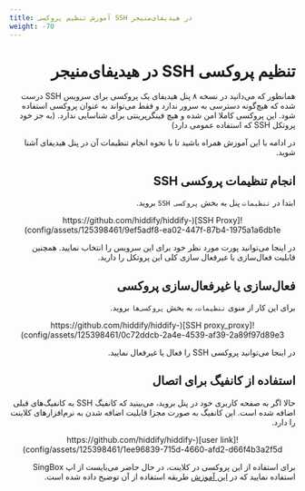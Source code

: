 ```yaml
---
title: آموزش تنظیم پروکسی SSH در ‌هیدیفای‌منیجر
weight: -70
---
```


<div dir="rtl" markdown="1">

# تنظیم پروکسی SSH در هیدیفای‌منیجر

همانطور که می‌دانید در نسخه ۸ پنل هیدیفای یک پروکسی برای سرویس SSH درست شده که هیچ‌گونه دسترسی به سرور ندارد و فقط می‌تواند به عنوان پروکسی استفاده شود. این پروکسی کاملا امن شده و هیچ فینگرپرینتی برای شناسایی ندارد. (به جز خود پروتکل SSH که استفاده عمومی دارد)

در ادامه با این آموزش همراه باشید تا با نحوه انجام تنظیمات آن در پنل هیدیفای آشنا شوید.

## انجام تنظیمات پروکسی SSH
ابتدا در `تنظیمات` پنل به بخش `پروکسی SSH` بروید.

<div align=center markdown=1>
![SSH Proxy](https://github.com/hiddify/hiddify-config/assets/125398461/9ef5adf8-ea02-447f-87b4-1975a1a6db1e)

</div>

در اینجا می‌توانید پورت مورد نظر خود برای این سرویس را انتخاب نمایید. همچنین قابلیت فعال‌سازی یا غیرفعال سازی کلی این پروتکل را دارید.


## فعال‌سازی یا غیرفعال‌سازی پروکسی
 برای این کار از منوی `تنظیمات`، به بخش `پروکسی‌ها` بروید.

<div align=center markdown=1>
![SSH proxy_proxy](https://github.com/hiddify/hiddify-config/assets/125398461/0c72ddcb-2a4e-4539-af39-2a89f97d89e3)

</div>

در اینجا می‌توانید پروکسی SSH را فعال یا غیرفعال نمایید.


## استفاده از کانفیگ برای اتصال
حالا اگر به صفحه کاربری خود در پنل بروید، می‌بینید که کانفیگ SSH به کانفیگ‌های قبلی اضافه شده است. این کانفیگ به صورت مجزا قابلیت اضافه شدن به نرم‌افزارهای کلاینت را دارد.

<div align=center markdown=1>
![user link](https://github.com/hiddify/hiddify-config/assets/125398461/1ee96839-715d-4660-afd2-d66f4b3a2f5d)

</div>

برای استفاده از این پروکسی در کلاینت، در حال حاضر می‌بایست از اپ SingBox استفاده نمایید که در [این آموزش](/manager/wiki/%D8%A2%D9%85%D9%88%D8%B2%D8%B4-%DA%A9%D8%A7%D8%B1-%D8%A8%D8%A7-%D9%86%D8%B1%D9%85%E2%80%8C%D8%A7%D9%81%D8%B2%D8%A7%D8%B1-SingBox) طریقه استفاده از آن توضیح داده شده است.